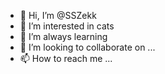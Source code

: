 - 👋 Hi, I’m @SSZekk
- 👀 I’m interested in cats
- 🌱 I’m always learning
- 💞️ I’m looking to collaborate on ...
- 📫 How to reach me ...

<!---
SSZekk/SSZekk is a ✨ special ✨ repository because its `README.md` (this file) appears on your GitHub profile.
You can click the Preview link to take a look at your changes.
--->

